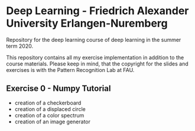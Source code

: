 # Deep Learning - Friedrich Alexander University Erlangen-Nuremberg
Repository for the deep learning course of deep learning in the summer term 2020.

This repository contains all my exercise implementation in addition to the course materials. Please keep in mind, that the copyright for the slides and exercises is with the Pattern Recognition Lab at FAU.

## Exercise 0 - Numpy Tutorial
- creation of a checkerboard
- creation of a displaced circle
- creation of a color spectrum
- creation of an image generator

